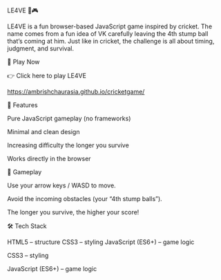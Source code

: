 LE4VE 🏏🎮

LE4VE is a fun browser-based JavaScript game inspired by cricket. The name comes from a fun idea of VK carefully leaving the 4th stump ball that’s coming at him. Just like in cricket, the challenge is all about timing, judgment, and survival.

🔗 Play Now

👉 Click here to play LE4VE

https://ambrishchaurasia.github.io/cricketgame/

🚀 Features

Pure JavaScript gameplay (no frameworks)

Minimal and clean design

Increasing difficulty the longer you survive

Works directly in the browser

🎯 Gameplay

Use your arrow keys / WASD to move.

Avoid the incoming obstacles (your “4th stump balls”).

The longer you survive, the higher your score!



🛠️ Tech Stack

HTML5 – structure
CSS3 – styling
JavaScript (ES6+) – game logic

CSS3 – styling

JavaScript (ES6+) – game logic
